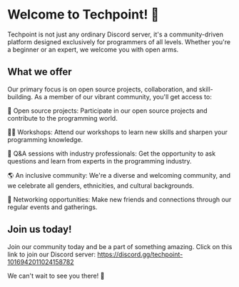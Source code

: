 # Welcome to Techpoint! 🚀

Techpoint is not just any ordinary Discord server, it's a community-driven platform designed exclusively for programmers of all levels. Whether you're a beginner or an expert, we welcome you with open arms.

## What we offer

Our primary focus is on open source projects, collaboration, and skill-building. As a member of our vibrant community, you'll get access to:

🌟 Open source projects: Participate in our open source projects and contribute to the programming world.

👨‍🏫 Workshops: Attend our workshops to learn new skills and sharpen your programming knowledge.

🤔 Q&A sessions with industry professionals: Get the opportunity to ask questions and learn from experts in the programming industry.

🌎 An inclusive community: We're a diverse and welcoming community, and we celebrate all genders, ethnicities, and cultural backgrounds.

👥 Networking opportunities: Make new friends and connections through our regular events and gatherings.

## Join us today!

Join our community today and be a part of something amazing. Click on this link to join our Discord server: https://discord.gg/techpoint-1016942011024158782

We can't wait to see you there! 🤗
